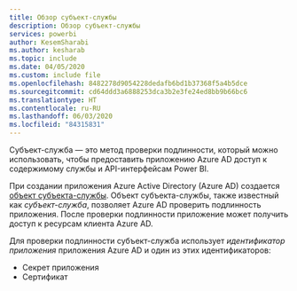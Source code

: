 ```yaml
---
title: Обзор субъект-службы
description: Обзор субъект-службы
services: powerbi
author: KesemSharabi
ms.author: kesharab
ms.topic: include
ms.date: 04/05/2020
ms.custom: include file
ms.openlocfilehash: 8482278d9054228dedafb6bd1b37368f5a4b5dce
ms.sourcegitcommit: cd64ddd3a6888253dca3b2e3fe24ed8bb9b66bc6
ms.translationtype: HT
ms.contentlocale: ru-RU
ms.lasthandoff: 06/03/2020
ms.locfileid: "84315831"
---
```

Субъект-служба — это метод проверки подлинности, который можно использовать, чтобы предоставить приложению Azure AD доступ к содержимому службы и API-интерфейсам Power BI.

При создании приложения Azure Active Directory (Azure AD) создается [объект субъекта-службы](https://docs.microsoft.com/azure/active-directory/develop/app-objects-and-service-principals#service-principal-object). Объект субъекта-службы, также известный как *субъект-служба*, позволяет Azure AD проверить подлинность приложения. После проверки подлинности приложение может получить доступ к ресурсам клиента Azure AD.

Для проверки подлинности субъект-служба использует *идентификатор приложения* приложения Azure AD и один из этих идентификаторов:

* Секрет приложения
* Сертификат